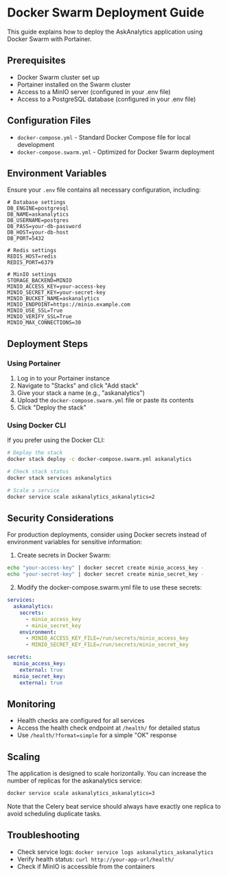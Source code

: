 # Docker Swarm Deployment Guide

This guide explains how to deploy the AskAnalytics application using Docker Swarm with Portainer.

## Prerequisites

- Docker Swarm cluster set up
- Portainer installed on the Swarm cluster
- Access to a MinIO server (configured in your .env file)
- Access to a PostgreSQL database (configured in your .env file)

## Configuration Files

- `docker-compose.yml` - Standard Docker Compose file for local development
- `docker-compose.swarm.yml` - Optimized for Docker Swarm deployment

## Environment Variables

Ensure your `.env` file contains all necessary configuration, including:

```
# Database settings
DB_ENGINE=postgresql
DB_NAME=askanalytics
DB_USERNAME=postgres
DB_PASS=your-db-password
DB_HOST=your-db-host
DB_PORT=5432

# Redis settings
REDIS_HOST=redis
REDIS_PORT=6379

# MinIO settings
STORAGE_BACKEND=MINIO
MINIO_ACCESS_KEY=your-access-key
MINIO_SECRET_KEY=your-secret-key
MINIO_BUCKET_NAME=askanalytics
MINIO_ENDPOINT=https://minio.example.com
MINIO_USE_SSL=True
MINIO_VERIFY_SSL=True
MINIO_MAX_CONNECTIONS=30
```

## Deployment Steps

### Using Portainer

1. Log in to your Portainer instance
2. Navigate to "Stacks" and click "Add stack"
3. Give your stack a name (e.g., "askanalytics")
4. Upload the `docker-compose.swarm.yml` file or paste its contents
5. Click "Deploy the stack"

### Using Docker CLI

If you prefer using the Docker CLI:

```bash
# Deploy the stack
docker stack deploy -c docker-compose.swarm.yml askanalytics

# Check stack status
docker stack services askanalytics

# Scale a service
docker service scale askanalytics_askanalytics=2
```

## Security Considerations

For production deployments, consider using Docker secrets instead of environment variables for sensitive information:

1. Create secrets in Docker Swarm:
```bash
echo "your-access-key" | docker secret create minio_access_key -
echo "your-secret-key" | docker secret create minio_secret_key -
```

2. Modify the docker-compose.swarm.yml file to use these secrets:
```yaml
services:
  askanalytics:
    secrets:
      - minio_access_key
      - minio_secret_key
    environment:
      - MINIO_ACCESS_KEY_FILE=/run/secrets/minio_access_key
      - MINIO_SECRET_KEY_FILE=/run/secrets/minio_secret_key

secrets:
  minio_access_key:
    external: true
  minio_secret_key:
    external: true
```

## Monitoring

- Health checks are configured for all services
- Access the health check endpoint at `/health/` for detailed status
- Use `/health/?format=simple` for a simple "OK" response

## Scaling

The application is designed to scale horizontally. You can increase the number of replicas for the askanalytics service:

```bash
docker service scale askanalytics_askanalytics=3
```

Note that the Celery beat service should always have exactly one replica to avoid scheduling duplicate tasks.

## Troubleshooting

- Check service logs: `docker service logs askanalytics_askanalytics`
- Verify health status: `curl http://your-app-url/health/`
- Check if MinIO is accessible from the containers
